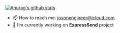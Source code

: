[![Anurag's github stats](https://github-readme-stats.vercel.app/api?username=HpBoss&show_icons=true&theme=merko)](https://github.com/anuraghazra/github-readme-stats)
- 📫 How to reach me: josonengineer@icloud.com
- 🔭 I’m currently working on **ExpressSend** project
<!--
**HpBoss/HpBoss** is a ✨ _special_ ✨ repository because its `README.md` (this file) appears on your GitHub profile.

Here are some ideas to get you started:

- 🔭 I’m currently working on ...
- 🌱 I’m currently learning ...
- 👯 I’m looking to collaborate on ...
- 🤔 I’m looking for help with ...
- 💬 Ask me about ...
- 📫 How to reach me: ...
- 😄 Pronouns: ...
- ⚡ Fun fact: ...
-->
